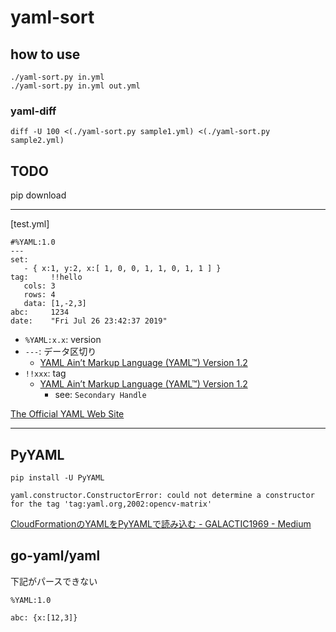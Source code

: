 # yaml-sort

## how to use
```
./yaml-sort.py in.yml
./yaml-sort.py in.yml out.yml
```

### yaml-diff
```
diff -U 100 <(./yaml-sort.py sample1.yml) <(./yaml-sort.py sample2.yml)
```

## TODO
pip download

----

[test.yml]
```
#%YAML:1.0
---
set:
   - { x:1, y:2, x:[ 1, 0, 0, 1, 1, 0, 1, 1 ] }
tag:     !!hello
   cols: 3
   rows: 4
   data: [1,-2,3]
abc:     1234
date:    "Fri Jul 26 23:42:37 2019"
```

* `%YAML:x.x`: version
* `---`: データ区切り
  * [YAML Ain’t Markup Language \(YAML™\) Version 1\.2]( https://yaml.org/spec/1.2/spec.html#id2760395 )
* `!!xxx`: tag
  * [YAML Ain’t Markup Language \(YAML™\) Version 1\.2]( https://yaml.org/spec/1.2/spec.html#id2761292 )
    * see: `Secondary Handle`

[The Official YAML Web Site]( https://yaml.org/ )

----

## PyYAML
```
pip install -U PyYAML
```

```
yaml.constructor.ConstructorError: could not determine a constructor for the tag 'tag:yaml.org,2002:opencv-matrix'
```
[CloudFormationのYAMLをPyYAMLで読み込む \- GALACTIC1969 \- Medium]( https://medium.com/galactic1969/cloudformation%E3%81%AEyaml%E3%82%92pyyaml%E3%81%A7%E8%AA%AD%E3%81%BF%E8%BE%BC%E3%82%80-eafd5f41bf3c )

## go-yaml/yaml
下記がパースできない

```
%YAML:1.0
```

```
abc: {x:[12,3]}
```
